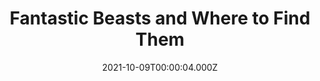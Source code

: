 ---
title: "Fantastic Beasts and Where to Find Them"
year: 2016
date: 2021-10-09T00:00:04.000Z
permalink: /almanac/movies/2021-10-09-fantastic-beasts-and-where-to-find-them/index.html
link: https://letterboxd.com/rknightuk/film/fantastic-beasts-and-where-to-find-them/3/
rating: 2
tmdbid: 259316
---